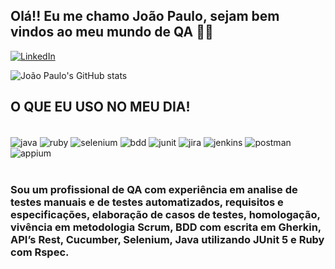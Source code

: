 ## Olá!! Eu me chamo João Paulo, sejam bem vindos ao meu mundo de QA 🖖🏽

[![LinkedIn](https://img.shields.io/badge/LinkedIn-0A66C2.svg?style=for-the-badge&logo=LinkedIn&logoColor=white)](https://www.linkedin.com/in/joão-paulo-socorro-lima-7915661a4/)

![João Paulo's GitHub stats](https://github-readme-stats.vercel.app/api?username=joaopaulinho1212&show_icons=true&theme=tokyonight)

## O QUE EU USO NO MEU DIA!  

<div style="display: inline_block"><br/>
    <img align="center" alt=java src="https://img.shields.io/badge/Java-ED8B00?style=for-the-badge&logo=openjdk&logoColor=white"/>
    <img align="center" alt=ruby src="https://img.shields.io/badge/Ruby%20on%20Rails-CC0000.svg?style=for-the-badge&logo=Ruby-on-Rails&logoColor=white"/>
    <img align="center" alt=selenium src="https://img.shields.io/badge/Selenium-43B02A.svg?style=for-the-badge&logo=Selenium&logoColor=white"/>
    <img align="center" alt=bdd src="https://img.shields.io/badge/Cucumber-23D96C.svg?style=for-the-badge&logo=Cucumber&logoColor=white"/>
    <img align="center" alt=junit src="https://img.shields.io/badge/JUnit5-25A162.svg?style=for-the-badge&logo=JUnit5&logoColor=white"/>
    <img align="center" alt=jira src="https://img.shields.io/badge/Jira-0052CC.svg?style=for-the-badge&logo=Jira&logoColor=white"/>
    <img align="center" alt=jenkins src="https://img.shields.io/badge/Jenkins-D24939.svg?style=for-the-badge&logo=Jenkins&logoColor=white"/>
    <img align="center" alt=postman src="https://img.shields.io/badge/Postman-FF6C37.svg?style=for-the-badge&logo=Postman&logoColor=white"/>
     <img align="center" alt=appium src="https://img.shields.io/badge/Android-3DDC84?style=for-the-badge&logo=android&logoColor=white"/>
</div><br/>

### Sou um profissional de QA com experiência em analise de testes manuais e de testes automatizados, requisitos e especificações, elaboração de casos de testes, homologação, vivência em metodologia Scrum, BDD com escrita em Gherkin, API’s Rest, Cucumber, Selenium, Java utilizando JUnit 5 e Ruby com Rspec.
